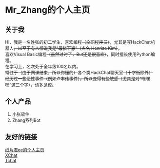# Mr_Zhang的个人主页  
## 关于我  
Hi，我是一名姓张的初二学生，喜欢编程~~（全职程序员）~~，尤其是写HackChat机器人~~，以至于有人都说我是“母猪下崽”（点名 Henrize Kim）~~。  
喜欢Visual Basic编程~~（虽然过时了，But还是很喜欢）~~，同时擅长使用Python编程。  
在学习上，名次处于全年级100名以内。  
~~常驻于（由于网课结束，所以你懂的）~~各个类HackChat聊天室~~（十字街除外）~~  
~~经历过一些恶性事件（例如卢本伟事件），所以变得有些敏感（尤其是对“嘿嘿嘿”这三个字），请多见谅。~~  
## 个人产品  
1. 小张软件  
2. Zhang系列Bot  


## 友好的链接  
[纸片君ee的个人主页](https://paperee.tk/)  
[XChat](https://xq.kzw.ink/)  
[Tchat](https://chat.thz.cool/)  
